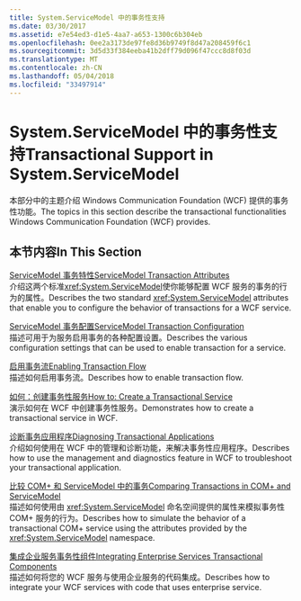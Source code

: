 ```yaml
---
title: System.ServiceModel 中的事务性支持
ms.date: 03/30/2017
ms.assetid: e7e54ed3-d1e5-4aa7-a653-1300c6b304eb
ms.openlocfilehash: 0ee2a3173de97fe8d36b9749f8d47a208459f6c1
ms.sourcegitcommit: 3d5d33f384eeba41b2dff79d096f47ccc8d8f03d
ms.translationtype: MT
ms.contentlocale: zh-CN
ms.lasthandoff: 05/04/2018
ms.locfileid: "33497914"
---
```

# <a name="transactional-support-in-systemservicemodel"></a><span data-ttu-id="0a329-102">System.ServiceModel 中的事务性支持</span><span class="sxs-lookup"><span data-stu-id="0a329-102">Transactional Support in System.ServiceModel</span></span>
<span data-ttu-id="0a329-103">本部分中的主题介绍 Windows Communication Foundation (WCF) 提供的事务性功能。</span><span class="sxs-lookup"><span data-stu-id="0a329-103">The topics in this section describe the transactional functionalities Windows Communication Foundation (WCF) provides.</span></span>  
  
## <a name="in-this-section"></a><span data-ttu-id="0a329-104">本节内容</span><span class="sxs-lookup"><span data-stu-id="0a329-104">In This Section</span></span>  
 [<span data-ttu-id="0a329-105">ServiceModel 事务特性</span><span class="sxs-lookup"><span data-stu-id="0a329-105">ServiceModel Transaction Attributes</span></span>](../../../../docs/framework/wcf/feature-details/servicemodel-transaction-attributes.md)  
 <span data-ttu-id="0a329-106">介绍这两个标准<xref:System.ServiceModel>使你能够配置 WCF 服务的事务的行为的属性。</span><span class="sxs-lookup"><span data-stu-id="0a329-106">Describes the two standard <xref:System.ServiceModel> attributes that enable you to configure the behavior of transactions for a WCF service.</span></span>  
  
 [<span data-ttu-id="0a329-107">ServiceModel 事务配置</span><span class="sxs-lookup"><span data-stu-id="0a329-107">ServiceModel Transaction Configuration</span></span>](../../../../docs/framework/wcf/feature-details/servicemodel-transaction-configuration.md)  
 <span data-ttu-id="0a329-108">描述可用于为服务启用事务的各种配置设置。</span><span class="sxs-lookup"><span data-stu-id="0a329-108">Describes the various configuration settings that can be used to enable transaction for a service.</span></span>  
  
 [<span data-ttu-id="0a329-109">启用事务流</span><span class="sxs-lookup"><span data-stu-id="0a329-109">Enabling Transaction Flow</span></span>](../../../../docs/framework/wcf/feature-details/enabling-transaction-flow.md)  
 <span data-ttu-id="0a329-110">描述如何启用事务流。</span><span class="sxs-lookup"><span data-stu-id="0a329-110">Describes how to enable transaction flow.</span></span>  
  
 [<span data-ttu-id="0a329-111">如何：创建事务性服务</span><span class="sxs-lookup"><span data-stu-id="0a329-111">How to: Create a Transactional Service</span></span>](../../../../docs/framework/wcf/feature-details/how-to-create-a-transactional-service.md)  
 <span data-ttu-id="0a329-112">演示如何在 WCF 中创建事务性服务。</span><span class="sxs-lookup"><span data-stu-id="0a329-112">Demonstrates how to create a transactional service in WCF.</span></span>  
  
 [<span data-ttu-id="0a329-113">诊断事务应用程序</span><span class="sxs-lookup"><span data-stu-id="0a329-113">Diagnosing Transactional Applications</span></span>](../../../../docs/framework/wcf/feature-details/diagnosing-transactional-applications.md)  
 <span data-ttu-id="0a329-114">介绍如何使用在 WCF 中的管理和诊断功能，来解决事务性应用程序。</span><span class="sxs-lookup"><span data-stu-id="0a329-114">Describes how to use the management and diagnostics feature in WCF to troubleshoot your transactional application.</span></span>  
  
 [<span data-ttu-id="0a329-115">比较 COM+ 和 ServiceModel 中的事务</span><span class="sxs-lookup"><span data-stu-id="0a329-115">Comparing Transactions in COM+ and ServiceModel</span></span>](../../../../docs/framework/wcf/feature-details/comparing-transactions-in-com-and-servicemodel.md)  
 <span data-ttu-id="0a329-116">描述如何使用由 <xref:System.ServiceModel> 命名空间提供的属性来模拟事务性 COM+ 服务的行为。</span><span class="sxs-lookup"><span data-stu-id="0a329-116">Describes how to simulate the behavior of a transactional COM+ service using the attributes provided by the <xref:System.ServiceModel> namespace.</span></span>  
  
 [<span data-ttu-id="0a329-117">集成企业服务事务性组件</span><span class="sxs-lookup"><span data-stu-id="0a329-117">Integrating Enterprise Services Transactional Components</span></span>](../../../../docs/framework/wcf/feature-details/integrating-enterprise-services-transactional-components.md)  
 <span data-ttu-id="0a329-118">描述如何将您的 WCF 服务与使用企业服务的代码集成。</span><span class="sxs-lookup"><span data-stu-id="0a329-118">Describes how to integrate your WCF services with code that uses enterprise service.</span></span>
